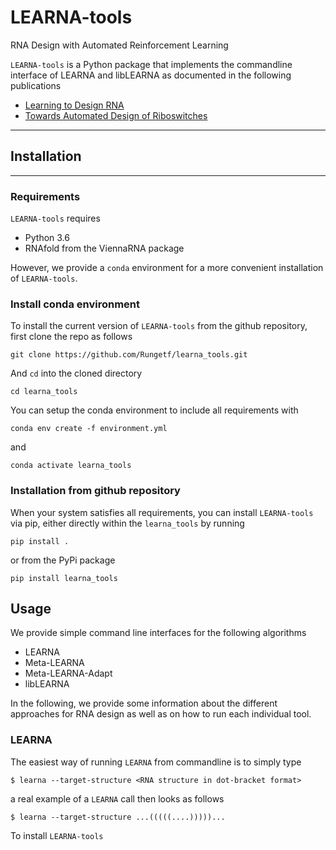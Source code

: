 # LEARNA-tools
RNA Design with Automated Reinforcement Learning

`LEARNA-tools` is a Python package that implements the commandline interface of
LEARNA and libLEARNA as documented in the following publications

- [Learning to Design RNA](https://openreview.net/pdf?id=ByfyHh05tQ)
- [Towards Automated Design of Riboswitches](https://icml-compbio.github.io/2023/papers/WCBICML2023_paper42.pdf)

---
## Installation


---
### Requirements

`LEARNA-tools` requires

- Python 3.6
- RNAfold from the ViennaRNA package

However, we provide a `conda` environment for a more convenient installation of `LEARNA-tools`.

### Install conda environment

To install the current version of `LEARNA-tools` from the github repository, first clone the repo as follows

```
git clone https://github.com/Rungetf/learna_tools.git
```

And `cd` into the cloned directory

```
cd learna_tools
```

You can setup the conda environment to include all requirements with

```
conda env create -f environment.yml
```

and

```
conda activate learna_tools
```

### Installation from github repository

When your system satisfies all requirements, you can install `LEARNA-tools` via pip, either directly within the `learna_tools` by running

```
pip install .
```

or from the PyPi package

```
pip install learna_tools
```


## Usage

We provide simple command line interfaces for the following algorithms

- LEARNA
- Meta-LEARNA
- Meta-LEARNA-Adapt
- libLEARNA

In the following, we provide some information about the different approaches for RNA design as well as on how to run each individual tool.

### LEARNA

The easiest way of running `LEARNA` from commandline is to simply type

```
$ learna --target-structure <RNA structure in dot-bracket format>
```

a real example of a `LEARNA` call then looks as follows

```
$ learna --target-structure ...(((((....)))))...
```






To install `LEARNA-tools`
